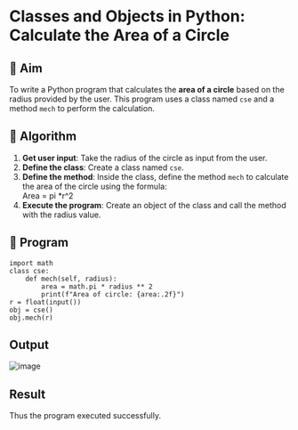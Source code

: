# Classes and Objects in Python: Calculate the Area of a Circle

## 🎯 Aim
To write a Python program that calculates the **area of a circle** based on the radius provided by the user. This program uses a class named `cse` and a method `mech` to perform the calculation.

## 🧠 Algorithm
1. **Get user input**: Take the radius of the circle as input from the user.
2. **Define the class**: Create a class named `cse`.
3. **Define the method**: Inside the class, define the method `mech` to calculate the area of the circle using the formula:  
   Area = pi *r^2 
4. **Execute the program**: Create an object of the class and call the method with the radius value.

## 🧾 Program
```
import math
class cse:
    def mech(self, radius):
        area = math.pi * radius ** 2
        print(f"Area of circle: {area:.2f}")
r = float(input())
obj = cse()
obj.mech(r)
```

## Output
![image](https://github.com/user-attachments/assets/4cb7d09e-5cc7-4f8c-a683-f1617c8395f1)

## Result
Thus the program executed successfully.
